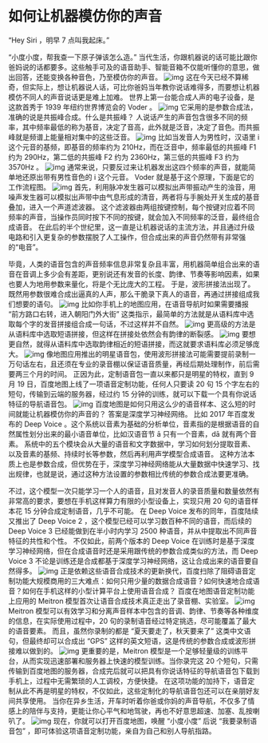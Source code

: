 # 如何让机器模仿你的声音

“Hey Siri ，明早 7 点叫我起床。”

“小度小度，帮我查一下原子弹该怎么造。”
当代生活，你跟机器说的话可能比跟你爸妈说的话都要多。这些触手可及的语音助手、智能音箱不仅能听懂你的意思，做出回答，还能变换各种音色，乃至模仿你的声音。
![img](https://mmbiz.qpic.cn/mmbiz_png/U6yRaDu1NabLs95X3icIMTIiaXHrahnuiaXR157LqaJRpJRe4liaWic0icgOZiaQw2CjEzribQOZAONfyXRn6lB0UKduOA/640?wx_fmt=png)
这在今天已经不算稀奇，但实际上，想让机器说人话，可比你爸妈当年教你说话难得多，而要想让机器模仿不同人的声音说话更是难上加难。
世界上第一台能合成人声的电子设备，是这款首秀于 1939 年纽约世界博览会的 Voder 。
![img](https://mmbiz.qpic.cn/mmbiz_png/U6yRaDu1NabLs95X3icIMTIiaXHrahnuiaX0P6XyDbyaiaETMpNc3bk0N2GgnG7pJeBO5sECoFFqN1jUDEA9eV8uPg/640?wx_fmt=png)
它采用的是参数合成法，准确的说是共振峰合成。什么是共振峰？
人说话产生的声音包含很多不同的频率，其中频率最低的称为基音，决定了音高，此外就是泛音，决定了音色。而共振峰就是频谱上能量相对集中的这些泛音。
![img](https://mmbiz.qpic.cn/mmbiz_png/U6yRaDu1NabLs95X3icIMTIiaXHrahnuiaXgkIxAhWNy4PF8JeYMZibia5wkeFMIa6Kdbm30m1ib84RRiaqGTibg3DWhEg/640?wx_fmt=png)
比如当发音人为男性时，汉语里 i 这个元音的基频，即基音的频率约为 210Hz，而在泛音中，频率最低的共振峰 F1 约为 290Hz，第二低的共振峰 F2 约为 2360Hz，第三低的共振峰 F3 约为 3570Hz 。
![img](https://mmbiz.qpic.cn/mmbiz_png/U6yRaDu1NabLs95X3icIMTIiaXHrahnuiaX7O9oRA8eSv9EOakTB6YnNiaUPV8ZMKUQmOMrALNnXjPqlIkYBWwaSyg/640?wx_fmt=png)
通常来说，只要反过来让机器发出这四个频率的声音，就能简单地还原出带有男性音色的 i 这个元音。
Voder 就是基于这个原理，下面是它的工作流程图。
![img](https://mmbiz.qpic.cn/mmbiz_png/U6yRaDu1NabLs95X3icIMTIiaXHrahnuiaX01icDH7ia3RZJlG8lmp2JrMu0PbzOubyrM2mvjEpejF12HX0eibkqJhFg/640?wx_fmt=png)
首先，利用脉冲发生器可以模拟出声带振动产生的浊音，用噪声发生器可以模拟出声带中由气息形成的清音，两者将与手腕处开关生成的基音叠加，进入一个声道滤波器。 这个滤波器由两组按键控制，每个按键对应着不同频率的声音，当操作员同时按下不同的按键，就会加入不同频率的泛音，最终组合成语音。
在此后的半个世纪里，这一直是让机器说话的主流方法，并且通过升级电路和引入更复杂的参数摆脱了人工操作，但合成出来的声音仍然带有非常强的“电音”。

毕竟，人类的语音包含的声音频率信息非常复杂且丰富，用机器简单组合出来的语音在音调上多少会有差距，更别说还有发音的长度、韵律、节奏等影响因素，如果也要人为地用参数来量化，将是个无比庞大的工程。
于是，波形拼接法出现了。
既然用参数很难合成出逼真的人声，那么干脆录下真人的语音，再通过拼接组成我们想要的语句。
![img](https://mmbiz.qpic.cn/mmbiz_png/U6yRaDu1NabLs95X3icIMTIiaXHrahnuiaXia8icQDvdpAWbm7y4SEne8xiaWFayUiagDIqPVtqT6cx6teBL2gQvAnzUw/640?wx_fmt=png)
比如你手机上的地图应用，在语音导航时如果需要播报 “前方路口右转，进入朝阳门外大街” 这类指示，最简单的方法就是从语料库中选取每个字的发音拼接组合成一句话，不过这样并不自然。
![img](https://mmbiz.qpic.cn/mmbiz_png/U6yRaDu1NabLs95X3icIMTIiaXHrahnuiaXicwxnHrtqEQMJ95mIEK7vUbpwQyMKcEuwLAeGh3Khibuo2slwPRMuoibw/640?wx_fmt=png)
更高级的方法是从语料库中选取短语拼接，但这样在拼接处依然会有韵律的断裂感。
![img](https://mmbiz.qpic.cn/mmbiz_png/U6yRaDu1NabLs95X3icIMTIiaXHrahnuiaXZdH468QWwDgh3QVic77UicqnzKntorJTMBEtu3tuGN5NdA9B0icEPcfEw/640?wx_fmt=png)
要想更自然，就得从语料库中选取韵律相近的短语拼接，而这就要求语料库必须足够庞大。
![img](https://mmbiz.qpic.cn/mmbiz_png/U6yRaDu1NabLs95X3icIMTIiaXHrahnuiaXy7TmhJwtzbaEYib99bcfGYicIrLxEZepjibdayCZ33VrZStViaRxVItzxg/640?wx_fmt=png)
像地图应用推出的明星语音包，使用波形拼接法可能需要提前录制一万句话左右，且还须在专业的录音棚以保证语音质量，再经后期处理制作，前后需要两三个月的时间。
正因为此，定制语音包一直以来都只是明星的特权，直到 9 月 19 日，百度地图上线了一项语音定制功能，任何人只要读 20 句 15 个字左右的短句，传输到云端的服务器，经过约 15 分钟的训练，就可以下载一个具有你说话特征的导航语音包。
![img](https://mmbiz.qpic.cn/mmbiz_png/U6yRaDu1NabLs95X3icIMTIiaXHrahnuiaXJHWDibSgsYKpicUXE3G6WefS5fop922rIbjwa2FOl3ibRvLGibqnibJllYw/640?wx_fmt=png)
百度地图是如何只用这么少的语音样本、这么短的时间就能让机器模仿你的声音的？
答案是深度学习神经网络。
比如 2017 年百度发布的 Deep Voice 。这个系统以音素为基础的分析单位，音素指的是根据语音的自然属性划分出来的最小语音单位，比如汉语音节 ā 只有一个音素，dā 就有两个音素。
系统中的五个模块会从大量的语音和文字数据中，学习如何划分提取音素、以及音素的基频、持续时长等参数，然后再利用声学模型合成语音。
这种方法本质上也是参数合成，但优势在于，深度学习神经网络能从大量数据中快速学习、找出规律，也就是说，通过这种方法设置的参数相比传统的参数合成法要更准确。

不过，这个模型一次只能学习一个人的语音，且对发音人的录音质量和数量依然有非常高的要求，要想在手机这样算力有限的小型设备上，实现只用 20 句的语音样本花 15 分钟合成定制语音，几乎不可能。
在 Deep Voice 发布的同年，百度陆续又推出了 Deep Voice 2 ，这个模型已经可以学习数百种不同的语音，而后续的 Deep Voice 3 已经能做到在半小时内学习 2500 种语音，并从中提取出不同声音特征的共性和个性。
不仅如此，前两个版本的 Deep Voice 在训练时是基于深度学习神经网络，但在合成语音时还是采用跟传统的参数合成类似的方法，而 Deep Voice 3 不论是训练还是合成都基于深度学习神经网络，这让合成出来的语音要自然得多。
![img](https://mmbiz.qpic.cn/mmbiz_png/U6yRaDu1NabLs95X3icIMTIiaXHrahnuiaXrXFibH3SpBSy0cv2qnQxNoYSScs413Bg3FKn0Dibrtu55hp575I0Aptw/640?wx_fmt=png)
正是依赖这些语音合成技术的更新换代，百度扫除了阻碍语音定制功能大规模商用的三大难点：如何只用少量的数据合成语音？如何快速地合成语音？如何在手机这样的小型计算平台上使用语音合成？ 百度在地图语音定制功能上应用的 Meitron 模型首次让语音合成技术真正走出了录音棚、实验室。
![img](https://mmbiz.qpic.cn/mmbiz_png/U6yRaDu1NabLs95X3icIMTIiaXHrahnuiaXibvAZjZo2icgu2xIlI6X1icvibeklb4tJYYBJnMxgPIV91FLIBV0cFaLIA/640?wx_fmt=png)
Meitron 模型可以有效学习和分离声音样本中包含的音调、韵律、节奏等各种维度的信息，在实际使用过程中，20 句的录制语音经过特定挑选，尽可能覆盖了最大的语音要素。
而且，虽然你录制的都是 “夏天要走了，秋天要来了” 这类中文语句，但最终却可以合成出 “GPS” 这样的英文短语，这是传统的参数合成或波形拼接难以做到的。
![img](https://mmbiz.qpic.cn/mmbiz_gif/U6yRaDu1NabLs95X3icIMTIiaXHrahnuiaXW67eFInZmFCYHPhBCK8icD8oSyH5UvC5GKUxQdlTibNfYgjVrZFjyO9g/640?wx_fmt=gif)
更重要的是，Meitron 模型是一个足够轻量级的训练平台，从而实现迅速部署和服务器上快速的模型训练。当你录完这 20 个短句，只需传输到百度地图的服务器，合成完后就可以把具有你说话特征的导航语音包下载到手机上，过程中无需繁琐的人工调校，方便快捷。
在这项功能的加持下，语音定制从此不再是明星的特权，不仅如此，这些定制化的导航语音包还可以在亲朋好友间共享使用。
当你在异乡生活，开车时听着你爸或你妈的声音导航，不仅多了情感上的陪伴与支持，更能让你心平气和地驾驶，再也不好意思超速、加塞、乱按喇叭了。
![img](https://mmbiz.qpic.cn/mmbiz_png/U6yRaDu1NabLs95X3icIMTIiaXHrahnuiaXLmgfakk6Xwh6lFZKgFu8JnYRXv7e7iaYpUezElDVrXiadYzdVMqXhYWA/640?wx_fmt=png)
现在，你就可以打开百度地图，唤醒 “小度小度” 后说 “我要录制语音包” ，即可体验这项语音定制功能，亲自为自己和别人导航指路。